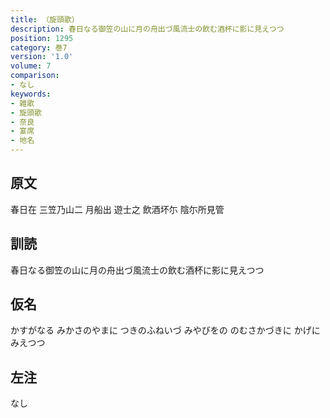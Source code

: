 ```yaml
---
title: （旋頭歌）
description: 春日なる御笠の山に月の舟出づ風流士の飲む酒杯に影に見えつつ
position: 1295
category: 巻7
version: '1.0'
volume: 7
comparison:
- なし
keywords:
- 雑歌
- 旋頭歌
- 奈良
- 宴席
- 地名
---
```


## 原文

春日在 三笠乃山二 月船出 遊士之 飲酒坏尓 陰尓所見管

## 訓読

春日なる御笠の山に月の舟出づ風流士の飲む酒杯に影に見えつつ

## 仮名

かすがなる みかさのやまに つきのふねいづ みやびをの のむさかづきに かげにみえつつ

## 左注

なし
